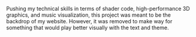 Pushing my technical skills in terms of shader code, high-performance 3D graphics, and music visualization, this project was meant to be the backdrop of my website. However, it was removed to make way for something that would play better visually with the text and theme.
